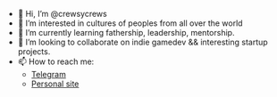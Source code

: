 - 👋 Hi, I’m @crewsycrews
- 👀 I’m interested in cultures of peoples from all over the world
- 🌱 I’m currently learning fathership, leadership, mentorship.
- 💞️ I’m looking to collaborate on indie gamedev && interesting startup projects.
- 📫 How to reach me:
  -  [Telegram](https://t.me/casiq)
  -  [Personal site](https://crewsis.me)

<!---
crewsycrews/crewsycrews is a ✨ special ✨ repository because its `README.md` (this file) appears on your GitHub profile.
You can click the Preview link to take a look at your changes.
--->
